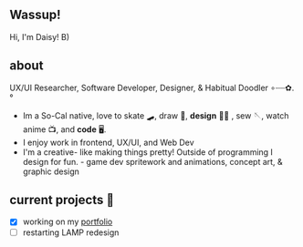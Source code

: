 ## Wassup!   

Hi, I'm Daisy! B)

## about
UX/UI Researcher, Software Developer, Designer, & Habitual Doodler ∘┈┈✿.°
- Im a  So-Cal native, love to skate 🛹, draw 🎨, **design** 🧑‍🎨 , sew 🪡, watch anime 📺, and **code** 🖥️. 
- I enjoy work in frontend, UX/UI, and Web Dev 
- I'm a creative- like making things pretty!
    Outside of programming I design for fun.
      - game dev spritework and animations, concept art, & graphic design

## current projects 📝 
- [x] working on my [portfolio](https://daisyb3ll.github.io/daisyland/)
- [ ] restarting LAMP redesign 
